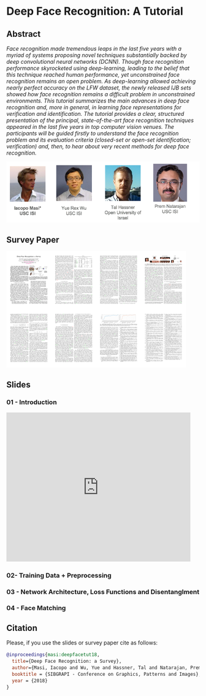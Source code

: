# Deep Face Recognition: A Tutorial #

## Abstract ##

_Face recognition made tremendous leaps in the last five years with a myriad of systems proposing novel techniques substantially backed by deep convolutional neural networks (DCNN). Though face recognition performance skyrocketed using deep-learning, leading to the belief that this technique reached human performance, yet unconstrained face recognition remains an open problem. As deep-learning allowed achieving nearly perfect accuracy on the LFW dataset, the newly released IJB sets showed how face recognition remains a difficult problem in unconstrained environments. This tutorial summarizes the main advances in deep face recognition and, more in general, in learning face representations for verification and identification. The tutorial provides a clear, structured presentation of the principal, state-of-the-art face recognition techniques appeared in the last five years in top computer vision venues. The participants will be guided firstly to understand the face recognition problem and its evaluation criteria (closed-set or open-set identification; verification) and, then, to hear about very recent methods for deep face recognition._


![authors image][authors]

[authors]: /imgs/authors.png

## Survey Paper ##

[<img src="/imgs/final_paper.png">](http://sibgrapi.sid.inpe.br/col/sid.inpe.br/sibgrapi/2018/09.10.22.41/doc/PID5564503.pdf)

## Slides ##

### 01 - Introduction

<iframe src="https://docs.google.com/presentation/d/e/2PACX-1vTeAjckcdDJ6fzvJyezR1VyDIAU7QoEc2O-_3BZp55iBmSU4JKf45FL5O8WFeaw547jx-xb4gWwIdEb/embed?start=false&loop=false&delayms=60000" frameborder="0" width="480" height="389" allowfullscreen="true" mozallowfullscreen="true" webkitallowfullscreen="true"></iframe>

### 02- Training Data + Preprocessing

### 03 - Network Architecture, Loss Functions and Disentanglment

### 04 - Face Matching

## Citation ##

Please, if you use the slides or survey paper cite as follows:

```bibtex
@inproceedings{masi:deepfacetut18,
  title={Deep Face Recognition: a Survey},
  author={Masi, Iacopo and Wu, Yue and Hassner, Tal and Natarajan, Prem},
  booktitle = {SIBGRAPI - Conference on Graphics, Patterns and Images},
  year = {2018}
}
```
